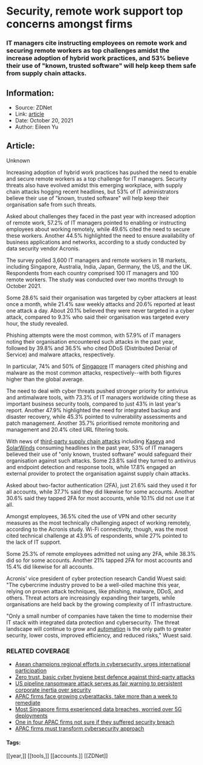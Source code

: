 # Security, remote work support top concerns amongst firms
### IT managers cite instructing employees on remote work and securing remote workers as top challenges amidst the increase adoption of hybrid work practices, and 53% believe their use of "known, trusted software" will help keep them safe from supply chain attacks.

## Information:
+ Source: ZDNet
+ Link: [article](https://www.zdnet.com/article/security-remote-work-support-top-concerns-amongst-firms/)
+ Date: October 20, 2021
+ Author: Eileen Yu


## Article:
Unknown

Increasing adoption of hybrid work practices has pushed the need to enable and secure remote workers as a top challenge for IT managers. Security threats also have evolved amidst this emerging workplace, with supply chain attacks hogging recent headlines, but 53% of IT administrators believe their use of "known, trusted software" will help keep their organisation safe from such threats. 

Asked about challenges they faced in the past year with increased adoption of remote work, 57.2% of IT managers pointed to enabling or instructing employees about working remotely, while 49.6% cited the need to secure these workers. Another 44.5% highlighted the need to ensure availability of business applications and networks, according to a study conducted by data security vendor Acronis. 

The survey polled 3,600 IT managers and remote workers in 18 markets, including Singapore, Australia, India, Japan, Germany, the US, and the UK. Respondents from each country comprised 100 IT managers and 100 remote workers. The study was conducted over two months through to October 2021. 


Some 28.6% said their organisation was targeted by cyber attackers at least once a month, while 21.4% saw weekly attacks and 20.6% reported at least one attack a day. About 20.1% believed they were never targeted in a cyber attack, compared to 9.3% who said their organisation was targeted every hour, the study revealed. 

Phishing attempts were the most common, with 57.9% of iT managers noting their organisation encountered such attacks in the past year, followed by 39.8% and 36.5% who cited DDoS (Distributed Denial of Service) and malware attacks, respectively. 

In particular, 74% and 50% of [Singapore](https://www.zdnet.com/article/singapore-sees-spikes-in-ransomware-botnet-attacks/) IT managers cited phishing and malware as the most common attacks, respectively--with both figures higher than the global average. 

The need to deal with cyber threats pushed stronger priority for antivirus and antimalware tools, with 73.3% of IT managers worldwide citing these as important business security tools, compared to just 43% in last year's report. Another 47.9% highlighted the need for integrated backup and disaster recovery, while 45.3% pointed to vulnerability assessments and patch management. Another 35.7% prioritised remote monitoring and management and 20.4% cited URL filtering tools.






With news of [third-party supply chain attacks](https://www.zdnet.com/article/growing-reliance-on-third-party-suppliers-signals-increasing-security-risks/) including [Kaseya](https://www.zdnet.com/article/updated-kaseya-ransomware-attack-faq-what-we-know-now/) and [SolarWinds](https://www.zdnet.com/article/solarwinds-the-more-we-learn-the-worse-it-looks/) consuming headlines in the past year, 53% of IT managers believed their use of "only known, trusted software" would safeguard their organisation against such attacks. Some 23.8% said they turned to antivirus and endpoint detection and response tools, while 17.8% engaged an external provider to protect the organisation against supply chain attacks. 

Asked about two-factor authentication (2FA), just 21.6% said they used it for all accounts, while 37.7% said they did likewise for some accounts. Another 30.6% said they tapped 2FA for most accounts, while 10.1% did not use it at all. 

Amongst employees, 36.5% cited the use of VPN and other security measures as the most technically challenging aspect of working remotely, according to the Acronis study. Wi-Fi connectivity, though, was the most cited technical challenge at 43.9% of respondents, while 27% pointed to the lack of IT support. 

Some 25.3% of remote employees admitted not using any 2FA, while 38.3% did so for some accounts. Another 21% tapped 2FA for most accounts and 15.4% did likewise for all accounts. 

Acronis' vice president of cyber protection research Candid Wuest said: "The cybercrime industry proved to be a well-oiled machine this year, relying on proven attack techniques, like phishing, malware, DDoS, and others. Threat actors are increasingly expanding their targets, while organisations are held back by the growing complexity of IT infrastructure.

"Only a small number of companies have taken the time to modernise their IT stack with integrated data protection and cybersecurity. The threat landscape will continue to grow and [automation](https://www.zdnet.com/article/apac-firms-will-need-ai-as-speed-increasingly-critical-in-cyberdefence/) is the only path to greater security, lower costs, improved efficiency, and reduced risks," Wuest said.

### RELATED COVERAGE

* [Asean champions regional efforts in cybersecurity, urges international participation](https://www.zdnet.com/article/asean-champions-regional-efforts-in-cybersecurity-urges-international-participation/)
* [Zero trust, basic cyber hygiene best defence against third-party attacks](https://www.zdnet.com/article/zero-trust-basic-cyber-hygiene-best-defence-against-third-party-attacks/)
* [US pipeline ransomware attack serves as fair warning to persistent corporate inertia over security](https://www.zdnet.com/article/us-pipeline-ransomware-attack-serves-as-fair-warning-to-persistent-corporate-inertia-over-security/)
* [APAC firms face growing cyberattacks, take more than a week to remediate](https://www.zdnet.com/article/apac-firms-face-growing-cyberattacks-take-more-than-a-week-to-remediate/)
* [Most Singapore firms experienced data breaches, worried over 5G deployments](https://www.zdnet.com/article/most-singapore-firms-experienced-data-breach-worried-over-5g-deployments/)
* [One in four APAC firms not sure if they suffered security breach](https://www.zdnet.com/article/one-in-four-apac-firms-not-sure-if-they-suffered-security-breach/)
* [APAC firms must transform cybersecurity approach](https://www.zdnet.com/article/apac-firms-must-transform-cybersecurity-approach/)





#### Tags:
[[year,]] [[tools,]] [[accounts.]] [[ZDNet]]
